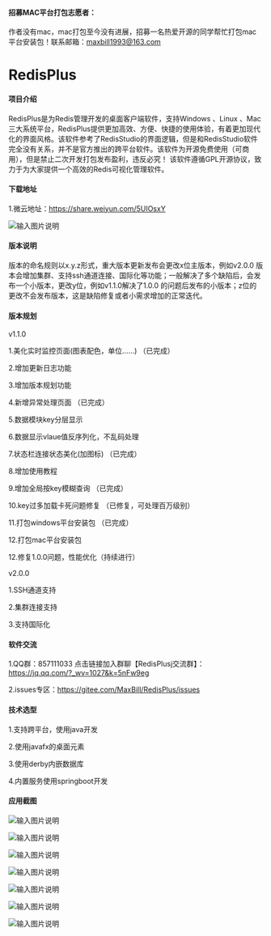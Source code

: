#### 招募MAC平台打包志愿者：

作者没有mac，mac打包至今没有进展，招募一名热爱开源的同学帮忙打包mac平台安装包！联系邮箱：maxbill1993@163.com


# RedisPlus

#### 项目介绍

RedisPlus是为Redis管理开发的桌面客户端软件，支持Windows 、Linux 、Mac三大系统平台，RedisPlus提供更加高效、方便、快捷的使用体验，有着更加现代化的界面风格。该软件参考了RedisStudio的界面逻辑，但是和RedisStudio软件完全没有关系，并不是官方推出的跨平台软件。该软件为开源免费使用（可商用），但是禁止二次开发打包发布盈利，违反必究！ 该软件遵循GPL开源协议，致力于为大家提供一个高效的Redis可视化管理软件。

#### 下载地址

1.微云地址：https://share.weiyun.com/5UIOsxY

![输入图片说明](https://images.gitee.com/uploads/images/2018/0909/193019_c3515fa2_1252126.png "屏幕截图.png")

#### 版本说明

版本的命名规则以x.y.z形式，重大版本更新发布会更改x位主版本，例如v2.0.0 版本会增加集群、支持ssh通道连接、国际化等功能；一般解决了多个缺陷后，会发布一个小版本，更改y位，例如v1.1.0解决了1.0.0 的问题后发布的小版本；z位的更改不会发布版本，这是缺陷修复或者小需求增加的正常迭代。

#### 版本规划

v1.1.0

1.美化实时监控页面(图表配色，单位……)   （已完成）

2.增加更新日志功能

3.增加版本规划功能

4.新增异常处理页面  （已完成）

5.数据模块key分层显示

6.数据显示vlaue值反序列化，不乱码处理

7.状态栏连接状态美化(加图标)    （已完成）

8.增加使用教程

9.增加全局按key模糊查询  （已完成）

10.key过多加载卡死问题修复   （已修复，可处理百万级别）

11.打包windows平台安装包  （已完成）

12.打包mac平台安装包

12.修复1.0.0问题，性能优化（持续进行）


v2.0.0

1.SSH通道支持

2.集群连接支持

3.支持国际化


#### 软件交流

1.QQ群：857111033  点击链接加入群聊【RedisPlusj交流群】：https://jq.qq.com/?_wv=1027&k=5nFw9eg

2.issues专区：https://gitee.com/MaxBill/RedisPlus/issues
 

#### 技术选型

1.支持跨平台，使用java开发

2.使用javafx的桌面元素

3.使用derby内嵌数据库

4.内置服务使用springboot开发

#### 应用截图

![输入图片说明](https://images.gitee.com/uploads/images/2018/0904/174302_dfd839b5_1252126.png "深度截图_com.maxbill.MainApplication_20180904174001.png")

![输入图片说明](https://images.gitee.com/uploads/images/2018/0904/174311_9991de81_1252126.png "深度截图_com.maxbill.MainApplication_20180904174021.png")

![输入图片说明](https://images.gitee.com/uploads/images/2018/0904/174321_53591727_1252126.png "深度截图_com.maxbill.MainApplication_20180904174037.png")

![输入图片说明](https://images.gitee.com/uploads/images/2018/0904/174331_3baf9be8_1252126.png "深度截图_com.maxbill.MainApplication_20180904174051.png")

![输入图片说明](https://images.gitee.com/uploads/images/2018/0904/174341_dcfb9cb9_1252126.png "深度截图_com.maxbill.MainApplication_20180904174106.png")

![输入图片说明](https://images.gitee.com/uploads/images/2018/0904/174352_3738f4fe_1252126.png "深度截图_com.maxbill.MainApplication_20180904174116.png")

![输入图片说明](https://images.gitee.com/uploads/images/2018/0907/123200_ed3b67c9_1252126.png "深度截图_com.maxbill.MainApplication_20180907123037.png")
